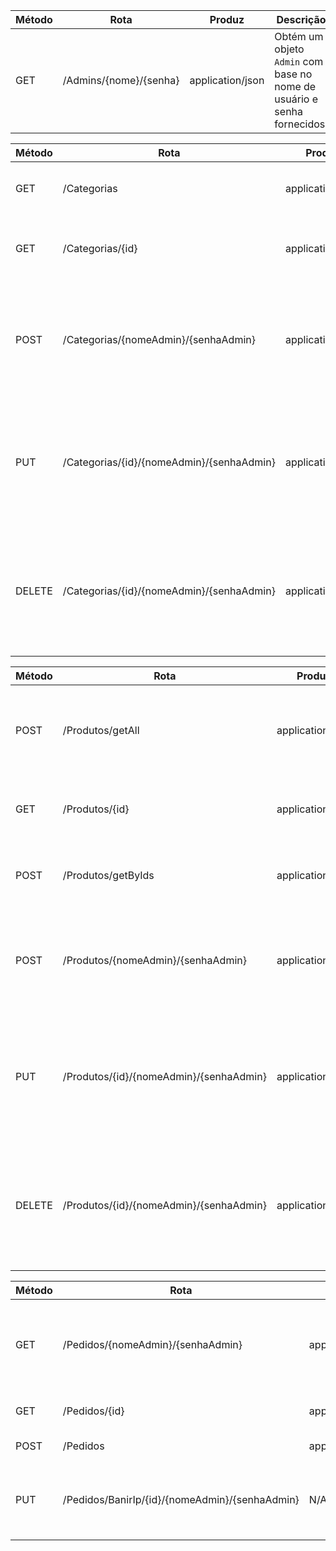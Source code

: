 
 Método | Rota                                 | Produz            | Descrição                                                                                      |
|--------|--------------------------------------|-------------------|------------------------------------------------------------------------------------------------|
| GET    | /Admins/{nome}/{senha}               | application/json  | Obtém um objeto `Admin` com base no nome de usuário e senha fornecidos.             

| Método   | Rota                                 | Produz            | Descrição                                                                                                     |
|----------|--------------------------------------|-------------------|---------------------------------------------------------------------------------------------------------------|
| GET      | /Categorias                          | application/json  | Obtém uma lista de todas as categorias.                                                                        |
| GET      | /Categorias/{id}                     | application/json  | Obtém uma categoria específica com base no ID fornecido.                                                       |
| POST     | /Categorias/{nomeAdmin}/{senhaAdmin}  | application/json  | Adiciona uma nova categoria com base no nome de usuário e senha do administrador fornecidos.                  |
| PUT      | /Categorias/{id}/{nomeAdmin}/{senhaAdmin} | application/json | Atualiza uma categoria existente com base no ID fornecido e nas credenciais do administrador fornecidas.    |
| DELETE   | /Categorias/{id}/{nomeAdmin}/{senhaAdmin} | application/json | Exclui uma categoria existente com base no ID fornecido e nas credenciais do administrador fornecidas.        |

| Método   | Rota                                     | Produz            | Descrição                                                                                                            |
|----------|------------------------------------------|-------------------|----------------------------------------------------------------------------------------------------------------------|
| POST     | /Produtos/getAll                          | application/json  | Obtém produtos paginados com base nos parâmetros fornecidos.                                                         |
| GET      | /Produtos/{id}                            | application/json  | Obtém um produto específico com base no ID fornecido.                                                                 |
| POST     | /Produtos/getByIds                        | application/json  | Obtém produtos por uma lista de IDs fornecida.                                                                        |
| POST     | /Produtos/{nomeAdmin}/{senhaAdmin}         | application/json  | Adiciona um novo produto com base nas credenciais do administrador fornecidas.                                       |
| PUT      | /Produtos/{id}/{nomeAdmin}/{senhaAdmin}    | application/json  | Atualiza um produto existente com base no ID fornecido e nas credenciais do administrador fornecidas.               |
| DELETE   | /Produtos/{id}/{nomeAdmin}/{senhaAdmin}    | application/json  | Exclui um produto existente com base no ID fornecido e nas credenciais do administrador fornecidas.                  |

| Método   | Rota                               | Produz                    | Descrição                                                                                                   |
|----------|------------------------------------|---------------------------|-------------------------------------------------------------------------------------------------------------|
| GET    | /Pedidos/{nomeAdmin}/{senhaAdmin}        | application/json        | Busca pedidos paginados. Requer autenticação de administrador.                                               |
| GET    | /Pedidos/{id}                            | application/json        | Busca um pedido pelo ID.                                                                                     |
| POST   | /Pedidos                                | application/json        | Adiciona um novo pedido.                                                                                     |
| PUT    | /Pedidos/BanirIp/{id}/{nomeAdmin}/{senhaAdmin} | N/A                       | Bane um endereço IP. Requer autenticação de administrador.                                                   |

